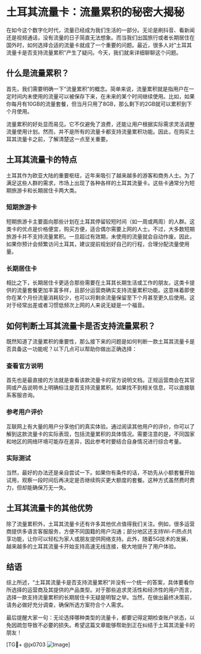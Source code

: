 # 土耳其流量卡：流量累积的秘密大揭秘

在如今这个数字化时代，流量已经成为我们生活的一部分。无论是刷抖音、看新闻还是视频通话，没有流量的日子简直无法想象。而当我们出国旅行或者长期居住在国外时，如何选择合适的流量卡就成了一个重要的问题。最近，很多人对“土耳其流量卡是否支持流量累积”产生了疑问。今天，我们就来详细聊聊这个问题。

## 什么是流量累积？

首先，我们需要明确一下“流量累积”的概念。简单来说，流量累积就是指用户在一定时间内未使用的流量可以被保存下来，在未来的某个时间继续使用。比如，如果你每月有10GB的流量套餐，但当月只用了8GB，那么剩下的2GB就可以累积到下个月使用。

流量累积的好处显而易见。它不仅避免了浪费，还能让用户根据实际需求灵活调整流量使用计划。然而，并不是所有的流量卡都支持流量累积功能。因此，在购买土耳其流量卡之前，了解清楚这一点至关重要。

## 土耳其流量卡的特点

土耳其作为欧亚大陆的重要枢纽，近年来吸引了越来越多的游客和商务人士。为了满足这些人群的需求，市场上出现了各种各样的土耳其流量卡。这些卡通常分为短期旅游卡和长期居住卡两大类。

### 短期旅游卡

短期旅游卡主要面向那些计划在土耳其停留较短时间（如一周或两周）的人群。这类卡的优点是价格便宜，购买方便，适合偶尔需要上网的人士。不过，大多数短期旅游卡并不支持流量累积。一旦超过有效期，未使用的流量就会自动作废。因此，如果你预计会频繁访问土耳其，建议提前规划好自己的行程，合理分配流量使用量。

### 长期居住卡

相比之下，长期居住卡更适合那些需要在土耳其长期生活或工作的朋友。这类卡提供的流量套餐更加丰富多样，且部分运营商确实支持流量累积功能。这意味着即使你在某个月份流量消耗较少，也可以将剩余流量保留至下个月甚至更久后使用。这对于经常出差或者习惯低频次上网的人来说无疑是一个福音。

## 如何判断土耳其流量卡是否支持流量累积？

既然知道了流量累积的重要性，那么接下来的问题是如何判断一款土耳其流量卡是否具备这一功能呢？以下几点可以帮助你做出正确选择：

### 查看官方说明

首先也是最直接的方法就是查看该款流量卡的官方说明文档。正规运营商会在其官网或产品说明书上明确标注是否支持流量累积。如果找不到相关信息，可以直接联系客服咨询。

### 参考用户评价

互联网上有大量的用户分享他们的真实体验。通过阅读其他用户的评价，你可以了解到这款流量卡的实际表现，包括流量累积的具体情况。需要注意的是，不同国家和地区的网络环境可能存在差异，因此参考时要结合自身情况进行综合考量。

### 实际测试

当然，最好的办法还是亲自尝试一下。如果你有条件的话，不妨先从小额套餐开始试用，观察一段时间后再决定是否继续购买更大额度的套餐。这种方式虽然费时费力，但却能确保万无一失。

## 土耳其流量卡的其他优势

除了流量累积外，土耳其流量卡还有许多其他优点值得我们关注。例如，很多运营商提供多语言客服服务，方便不同国籍的用户沟通；部分地区还支持Wi-Fi热点共享功能，让你可以轻松为家人或朋友提供网络支持。此外，随着5G技术的发展，越来越多的土耳其流量卡开始支持高速无线连接，极大地提升了用户体验。

## 结语

综上所述，“土耳其流量卡是否支持流量累积”并没有一个统一的答案，具体要看你所选择的运营商及其提供的产品类型。对于那些追求灵活性和经济性的用户而言，选择一款支持流量累积的长期居住卡无疑是明智之举。当然，在做出最终决策前，请务必做好充分调查，确保所选方案符合个人需求。

最后提醒大家一句：无论选择哪种类型的流量卡，都要记得定期检查账户状态，以免因疏忽导致不必要的损失。希望这篇文章能够帮助到正在纠结于土耳其流量卡的朋友！

[TG💪+ @jx0703 ![Image](https://github.com/user-attachments/assets/dbca1d08-cadb-493c-b0ec-ad6f7a83f270)]